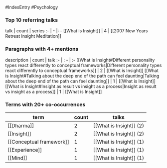 #IndexEntry #Psychology

### Top 10 referring talks
talk | count | series
:- | - |: -
[[What is Insight]] | 4 | [[2007 New Years Retreat Insight Meditation]]

### Paragraphs with 4+ mentions
description | count | talk
:- | : - | :-
[[What is Insight#Different personality types react differently to conceptual frameworks\|Different personality types react differently to conceptual frameworks]] | 2 | [[What is Insight]]
[[What is Insight#Talking about the deep end of the path can feel daunting\|Talking about the deep end of the path can feel daunting]] | 1 | [[What is Insight]]
[[What is Insight#Insight as result vs insight as a process\|Insight as result vs insight as a process]] | 1 | [[What is Insight]]

### Terms with 20+ co-occurrences
term | count | talks
-|-|-
[[Dharma]] | 2 | <span class="counts">[[What is Insight]] (2)</span> 
[[Insight]] | 2 | <span class="counts">[[What is Insight]] (2)</span> 
[[Conceptual framework]] | 1 | <span class="counts">[[What is Insight]] (1)</span> 
[[Experience]] | 1 | <span class="counts">[[What is Insight]] (1)</span> 
[[Mind]] | 1 | <span class="counts">[[What is Insight]] (1)</span> 

